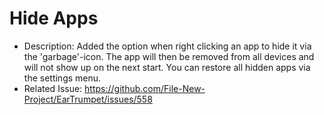 # Hide Apps

- Description: Added the option when right clicking an app to hide it via the 'garbage'-icon. The app will then be removed
   from all devices and will not show up on the next start. You can restore all hidden apps via the settings menu.
 -  Related Issue: https://github.com/File-New-Project/EarTrumpet/issues/558
